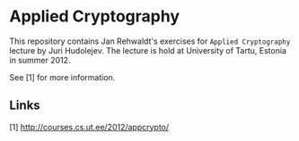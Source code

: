 Applied Cryptography
====================

This repository contains Jan Rehwaldt's exercises for `Applied Cryptography` lecture by Juri Hudolejev.
The lecture is hold at University of Tartu, Estonia in summer 2012.

See [1] for more information.

Links
-----

[1] http://courses.cs.ut.ee/2012/appcrypto/